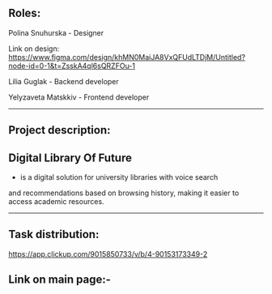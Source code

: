 Roles:
----------------

Polina Snuhurska - Designer

Link on design: https://www.figma.com/design/khMN0MaiJA8VxQFUdLTDjM/Untitled?node-id=0-1&t=ZsskA4ql6sQRZFOu-1

Lilia Guglak - Backend developer

Yelyzaveta Matskkiv - Frontend developer

--------------------------------------------------------------------------------------

Project description:
------------------------------

Digital Library Of Future
---------------------------------
- is a digital solution for university libraries with voice search

and recommendations based on browsing history, making it easier to access academic resources.

---------------------------------------------------------------------------------------

Task distribution: 
--------------------------
https://app.clickup.com/9015850733/v/b/4-90153173349-2

Link on main page:-
-------------------------





